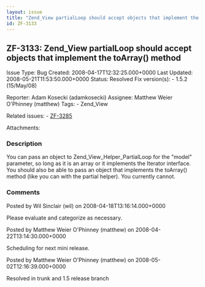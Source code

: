 ```yaml
---
layout: issue
title: "Zend_View partialLoop should accept objects that implement the toArray() method"
id: ZF-3133
---
```


ZF-3133: Zend\_View partialLoop should accept objects that implement the toArray() method
-----------------------------------------------------------------------------------------

 Issue Type: Bug Created: 2008-04-17T12:32:25.000+0000 Last Updated: 2008-05-21T11:53:50.000+0000 Status: Resolved Fix version(s): - 1.5.2 (15/May/08)
 
 Reporter:  Adam Kosecki (adamkosecki)  Assignee:  Matthew Weier O'Phinney (matthew)  Tags: - Zend\_View
 
 Related issues: - [ZF-3285](/issues/browse/ZF-3285)
 
 Attachments: 
### Description

You can pass an object to Zend\_View\_Helper\_PartialLoop for the "model" parameter, so long as it is an array or it implements the Iterator interface. You should also be able to pass an object that implements the toArray() method (like you can with the partial helper). You currently cannot.

 

 

### Comments

Posted by Wil Sinclair (wil) on 2008-04-18T13:16:14.000+0000

Please evaluate and categorize as necessary.

 

 

Posted by Matthew Weier O'Phinney (matthew) on 2008-04-22T13:14:30.000+0000

Scheduling for next mini release.

 

 

Posted by Matthew Weier O'Phinney (matthew) on 2008-05-02T12:16:39.000+0000

Resolved in trunk and 1.5 release branch

 

 